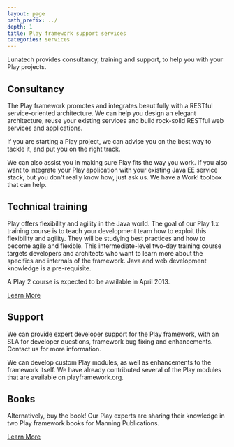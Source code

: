 ```yaml
---
layout: page
path_prefix: ../
depth: 1
title: Play framework support services
categories: services
---
```


Lunatech provides consultancy, training and support, to help you with your Play projects.

## Consultancy

The Play framework promotes and integrates beautifully with a RESTful service-oriented architecture. We can help you design an elegant architecture, reuse your existing services and build rock-solid RESTful web services and applications.

If you are starting a Play project, we can advise you on the best way to tackle it, and put you on the right track.

We can also assist you in making sure Play fits the way you work. If you also want to integrate your Play application with your existing Java EE service stack, but you don't really know how, just ask us. We have a Work! toolbox that can help.

## Technical training

Play offers flexibility and agility in the Java world. The goal of our Play 1.x training course is to teach your development team how to exploit this flexibility and agility. They will be studying best practices and how to become agile and flexible. This intermediate-level two-day training course targets developers and architects who want to learn more about the specifics and internals of the framework. Java and web development knowledge is a pre-requisite.

A Play 2 course is expected to be available in April 2013.

[Learn More](play-framework-technical-training)

## Support

We can provide expert developer support for the Play framework, with an SLA for developer questions, framework bug fixing and enhancements. Contact us for more information.

We can develop custom Play modules, as well as enhancements to the framework itself. We have already contributed several of the Play modules that are available on playframework.org.

## Books

Alternatively, buy the book! Our Play experts are sharing their knowledge in two Play framework books for Manning Publications.

[Learn More](/books)
